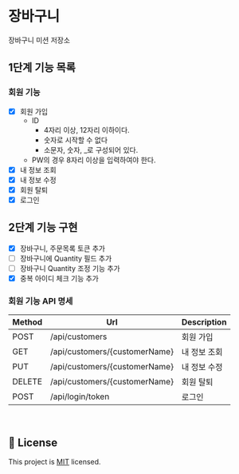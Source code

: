 # 장바구니
장바구니 미션 저장소

## 1단계 기능 목록

### 회원 기능
- [X] 회원 가입
  - ID
    - 4자리 이상, 12자리 이하이다.
    - 숫자로 시작할 수 없다
    - 소문자, 숫자, _로 구성되어 있다.
  - PW의 경우 8자리 이상을 입력하여야 한다.
- [X] 내 정보 조회
- [X] 내 정보 수정
- [X] 회원 탈퇴
- [X] 로그인

## 2단계 기능 구현
- [X] 장바구니, 주문목록 토큰 추가
- [ ] 장바구니에 Quantity 필드 추가
- [ ] 장바구니 Quantity 조정 기능 추가
- [X] 중복 아이디 체크 기능 추가

### 회원 기능 API 명세

| Method | Url                           | Description |
|--------|-------------------------------|-------------|
| POST   | /api/customers                | 회원 가입       |
| GET    | /api/customers/{customerName} | 내 정보 조회     |
| PUT    | /api/customers/{customerName} | 내 정보 수정     |
| DELETE | /api/customers/{customerName} | 회원 탈퇴       |
| POST | /api/login/token | 로그인         |

<br>

## 📝 License

This project is [MIT](https://github.com/woowacourse/jwp-shopping-cart/blob/master/LICENSE) licensed.
